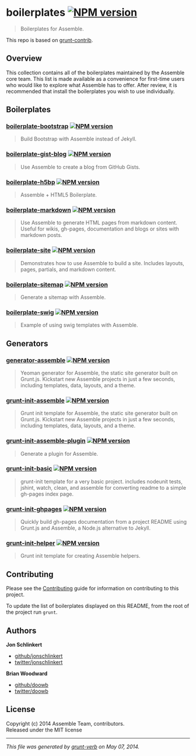 # boilerplates [![NPM version](https://badge.fury.io/js/boilerplates.png)](http://badge.fury.io/js/boilerplates)

> Boilerplates for Assemble.

This repo is based on [grunt-contrib](https://github.com/gruntjs/grunt-contrib/).

## Overview
This collection contains all of the boilerplates maintained by the Assemble core team. This list is made available as a convenience for first-time users who would like to explore what Assemble has to offer. After review, it is recommended that install the boilerplates you wish to use individually.

## Boilerplates
               

### [boilerplate-bootstrap](https://github.com/assemble/boilerplate-bootstrap) [![NPM version](https://badge.fury.io/js/boilerplate-bootstrap.png)](http://badge.fury.io/js/boilerplate-bootstrap)
> Build Bootstrap with Assemble instead of Jekyll.   

### [boilerplate-gist-blog](https://github.com/assemble/boilerplate-gist-blog) [![NPM version](https://badge.fury.io/js/boilerplate-gist-blog.png)](http://badge.fury.io/js/boilerplate-gist-blog)
> Use Assemble to create a blog from GitHub Gists.  

### [boilerplate-h5bp](https://github.com/assemble/boilerplate-h5bp) [![NPM version](https://badge.fury.io/js/boilerplate-h5bp.png)](http://badge.fury.io/js/boilerplate-h5bp)
> Assemble + HTML5 Boilerplate.   

### [boilerplate-markdown](https://github.com/assemble/boilerplate-markdown) [![NPM version](https://badge.fury.io/js/boilerplate-markdown.png)](http://badge.fury.io/js/boilerplate-markdown)
> Use Assemble to generate HTML pages from markdown content. Useful for wikis, gh-pages, documentation and blogs or sites with markdown posts.  

### [boilerplate-site](https://github.com/assemble/boilerplate-site) [![NPM version](https://badge.fury.io/js/boilerplate-site.png)](http://badge.fury.io/js/boilerplate-site)
> Demonstrates how to use Assemble to build a site. Includes layouts, pages, partials, and markdown content.  

### [boilerplate-sitemap](https://github.com/assemble/boilerplate-sitemap) [![NPM version](https://badge.fury.io/js/boilerplate-sitemap.png)](http://badge.fury.io/js/boilerplate-sitemap)
> Generate a sitemap with Assemble.  

### [boilerplate-swig](https://github.com/assemble/boilerplate-swig) [![NPM version](https://badge.fury.io/js/boilerplate-swig.png)](http://badge.fury.io/js/boilerplate-swig)
> Example of using swig templates with Assemble.                                  

## Generators
                         

### [generator-assemble](https://github.com/assemble/generator-assemble) [![NPM version](https://badge.fury.io/js/generator-assemble.png)](http://badge.fury.io/js/generator-assemble)
> Yeoman generator for Assemble, the static site generator built on Grunt.js. Kickstart new Assemble projects in just a few seconds, including templates, data, layouts, and a theme.         

### [grunt-init-assemble](https://github.com/assemble/grunt-init-assemble) [![NPM version](https://badge.fury.io/js/grunt-init-assemble.png)](http://badge.fury.io/js/grunt-init-assemble)
> Grunt init template for Assemble, the static site generator built on Grunt.js. Kickstart new Assemble projects in just a few seconds, including templates, data, layouts, and a theme.  

### [grunt-init-assemble-plugin](https://github.com/assemble/grunt-init-assemble-plugin) [![NPM version](https://badge.fury.io/js/grunt-init-assemble-plugin.png)](http://badge.fury.io/js/grunt-init-assemble-plugin)
> Generate a plugin for Assemble.  

### [grunt-init-basic](https://github.com/assemble/grunt-init-basic) [![NPM version](https://badge.fury.io/js/grunt-init-basic.png)](http://badge.fury.io/js/grunt-init-basic)
> grunt-init template for a very basic project. includes nodeunit tests, jshint, watch, clean, and assemble for converting readme to a simple gh-pages index page.  

### [grunt-init-ghpages](https://github.com/assemble/grunt-init-ghpages) [![NPM version](https://badge.fury.io/js/grunt-init-ghpages.png)](http://badge.fury.io/js/grunt-init-ghpages)
> Quickly build gh-pages documentation from a project README using Grunt.js and Assemble, a Node.js alternative to Jekyll.  

### [grunt-init-helper](https://github.com/assemble/grunt-init-helper) [![NPM version](https://badge.fury.io/js/grunt-init-helper.png)](http://badge.fury.io/js/grunt-init-helper)
> Grunt init template for creating Assemble helpers.                  


## Contributing
Please see the [Contributing](http://assemble.io/contributing.html) guide for information on contributing to this project.

To update the list of boilerplates displayed on this README, from the root of the project run `grunt`.

## Authors


**Jon Schlinkert**

+ [github/jonschlinkert](https://github.com/jonschlinkert)
+ [twitter/jonschlinkert](http://twitter.com/jonschlinkert)

**Brian Woodward**

+ [github/doowb](https://github.com/doowb)
+ [twitter/doowb](http://twitter.com/doowb)



## License
Copyright (c) 2014 Assemble Team, contributors.  
Released under the MIT license

***

_This file was generated by [grunt-verb](https://github.com/assemble/grunt-verb) on May 07, 2014._
